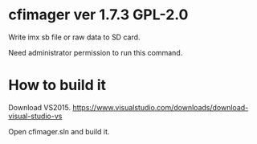 # cfimager ver 1.7.3 GPL-2.0

Write imx sb file or raw data to SD card.

Need administrator permission to run this command.

# How to build it

Download VS2015. https://www.visualstudio.com/downloads/download-visual-studio-vs

Open cfimager.sln and build it.
